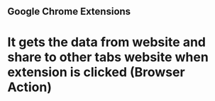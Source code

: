 ## Google Chrome Extensions

#  It gets the data from website and share to other tabs website when extension is clicked (Browser Action)

